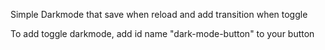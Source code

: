 Simple Darkmode that save when reload and add transition when toggle

To add toggle darkmode, add id name "dark-mode-button" to your button
